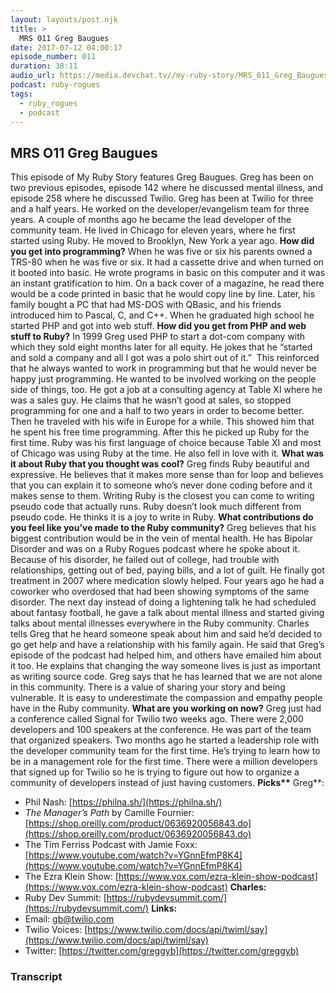 ```yaml
---
layout: layouts/post.njk
title: >
  MRS 011 Greg Baugues
date: 2017-07-12 04:00:17
episode_number: 011
duration: 38:11
audio_url: https://media.devchat.tv//my-ruby-story/MRS_011_Greg_Baugues.mp3
podcast: ruby-rogues
tags:
  - ruby_rogues
  - podcast
---
```


## **MRS O11 Greg Baugues**

This episode of My Ruby Story features Greg Baugues. Greg has been on two previous episodes, episode 142 where he discussed mental illness, and episode 258 where he discussed Twilio. Greg has been at Twilio for three and a half years. He worked on the developer/evangelism team for three years. A couple of months ago he became the lead developer of the community team. He lived in Chicago for eleven years, where he first started using Ruby. He moved to Brooklyn, New York a year ago. **How did you get into programming?** When he was five or six his parents owned a TRS-80 when he was five or six. It had a cassette drive and when turned on it booted into basic. He wrote programs in basic on this computer and it was an instant gratification to him. On a back cover of a magazine, he read there would be a code printed in basic that he would copy line by line. Later, his family bought a PC that had MS-DOS with QBasic, and his friends introduced him to Pascal, C, and C++. When he graduated high school he started PHP and got into web stuff. **How did you get from PHP and web stuff to Ruby?** In 1999 Greg used PHP to start a dot-com company with which they sold eight months later for all equity. He jokes that he “started and sold a company and all I got was a polo shirt out of it.”&nbsp; This reinforced that he always wanted to work in programming but that he would never be happy just programming. He wanted to be involved working on the people side of things, too. He got a job at a consulting agency at Table XI where he was a sales guy. He claims that he wasn’t good at sales, so stopped programming for one and a half to two years in order to become better. Then he traveled with his wife in Europe for a while. This showed him that he spent his free time programming. After this he picked up Ruby for the first time. Ruby was his first language of choice because Table XI and most of Chicago was using Ruby at the time. He also fell in love with it. **What was it about Ruby that you thought was cool?** Greg finds Ruby beautiful and expressive. He believes that it makes more sense than for loop and believes that you can explain it to someone who’s never done coding before and it makes sense to them. Writing Ruby is the closest you can come to writing pseudo code that actually runs. Ruby doesn’t look much different from pseudo code. He thinks it is a joy to write in Ruby. **What contributions do you feel like you’ve made to the Ruby community?** Greg believes that his biggest contribution would be in the vein of mental health. He has Bipolar Disorder and was on a Ruby Rogues podcast where he spoke about it. Because of his disorder, he failed out of college, had trouble with relationships, getting out of bed, paying bills, and a lot of guilt. He finally got treatment in 2007 where medication slowly helped. Four years ago he had a coworker who overdosed that had been showing symptoms of the same disorder. The next day instead of doing a lightening talk he had scheduled about fantasy football, he gave a talk about mental illness and started giving talks about mental illnesses everywhere in the Ruby community. Charles tells Greg that he heard someone speak about him and said he’d decided to go get help and have a relationship with his family again. He said that Greg’s episode of the podcast had helped him, and others have emailed him about it too. He explains that changing the way someone lives is just as important as writing source code. Greg says that he has learned that we are not alone in this community. There is a value of sharing your story and being vulnerable. It is easy to underestimate the compassion and empathy people have in the Ruby community. **What are you working on now?** Greg just had a conference called Signal for Twilio two weeks ago. There were 2,000 developers and 100 speakers at the conference. He was part of the team that organized speakers. Two months ago he started a leadership role with the developer community team for the first time. He’s trying to learn how to be in a management role for the first time. There were a million developers that signed up for Twilio so he is trying to figure out how to organize a community of developers instead of just having customers. **Picks\*\*** Greg\*\*:

- Phil Nash: [https://philna.sh/](https://philna.sh/)
- _The Manager’s Path_ by Camille Fournier: [https://shop.oreilly.com/product/0636920056843.do](https://shop.oreilly.com/product/0636920056843.do)
- The Tim Ferriss Podcast with Jamie Foxx: [https://www.youtube.com/watch?v=YGnnEfmP8K4](https://www.youtube.com/watch?v=YGnnEfmP8K4)
- The Ezra Klein Show: [https://www.vox.com/ezra-klein-show-podcast](https://www.vox.com/ezra-klein-show-podcast)
  **Charles:**
- Ruby Dev Summit: [https://rubydevsummit.com/](https://rubydevsummit.com/)
  **Links:**
- Email: [gb@twilio.com](mailto:gb@twilio.com)
- Twilio Voices: [https://www.twilio.com/docs/api/twiml/say](https://www.twilio.com/docs/api/twiml/say)
- Twitter: [https://twitter.com/greggyb](https://twitter.com/greggyb)

### Transcript
